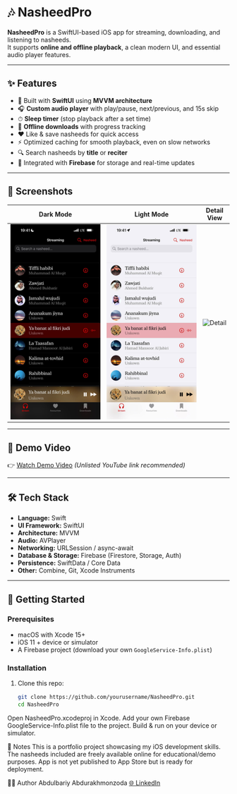 # 🎶 NasheedPro

**NasheedPro** is a SwiftUI-based iOS app for streaming, downloading, and listening to nasheeds.  
It supports **online and offline playback**, a clean modern UI, and essential audio player features.  

---

## ✨ Features
- 📱 Built with **SwiftUI** using **MVVM architecture**
- 🎧 **Custom audio player** with play/pause, next/previous, and 15s skip
- ⏱ **Sleep timer** (stop playback after a set time)
- 💾 **Offline downloads** with progress tracking
- ❤️ Like & save nasheeds for quick access
- ⚡ Optimized caching for smooth playback, even on slow networks
- 🔍 Search nasheeds by **title** or **reciter**
- 🔐 Integrated with **Firebase** for storage and real-time updates

---

## 📸 Screenshots
| Dark Mode | Light Mode | Detail View |
|-----------|------------|-------------|
| ![Dark](NasheedPro/Screenshots/dark.jpg) | ![Light](NasheedPro/Screenshots/light.jpg) | ![Detail](NasheedPro/Screenshotsdetail.jpg) |

---

## 🎥 Demo Video
👉 [Watch Demo Video](https://youtu.be/vtU7-wNpDn8) *(Unlisted YouTube link recommended)*

---

## 🛠 Tech Stack
- **Language:** Swift
- **UI Framework:** SwiftUI
- **Architecture:** MVVM
- **Audio:** AVPlayer
- **Networking:** URLSession / async-await
- **Database & Storage:** Firebase (Firestore, Storage, Auth)
- **Persistence:** SwiftData / Core Data
- **Other:** Combine, Git, Xcode Instruments

---

## 🚀 Getting Started

### Prerequisites
- macOS with Xcode 15+
- iOS 11 + device or simulator
- A Firebase project (download your own `GoogleService-Info.plist`)

### Installation
1. Clone this repo:
   ```bash
   git clone https://github.com/yourusername/NasheedPro.git
   cd NasheedPro
Open NasheedPro.xcodeproj in Xcode.
Add your own Firebase GoogleService-Info.plist file to the project.
Build & run on your device or simulator.

📌 Notes
This is a portfolio project showcasing my iOS development skills.
The nasheeds included are freely available online for educational/demo purposes.
App is not yet published to App Store but is ready for deployment.

👨‍💻 Author
Abdulbariy Abdurakhmonzoda
[🌐 LinkedIn](https://www.linkedin.com/in/abdulboriy-ios/) 
